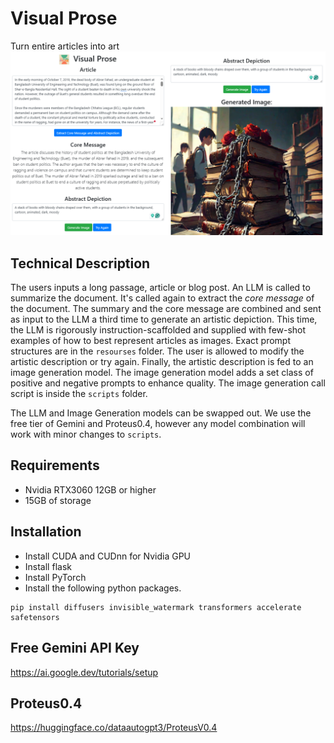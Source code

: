 # Visual Prose
Turn entire articles into art
<br>
<img src="https://github.com/Patchwork53/VisualProse/blob/main/resources/image.png?raw=true" width=650>

## Technical Description
The users inputs a long passage, article or blog post. An LLM is called to summarize the document. It's called again to extract the *core message* of the document. The summary and the core message are combined and sent as input to the LLM a third time to generate an artistic depiction. This time, the LLM is rigorously instruction-scaffolded and supplied with few-shot examples of how to best represent articles as images. Exact prompt structures are in the `resourses` folder. The user is allowed to modify the artistic description or try again. Finally, the artistic description is fed to an image generation model. The image generation model adds a set class of positive and negative prompts to enhance quality. The image generation call script is inside the `scripts` folder.

The LLM and Image Generation models can be swapped out. We use the free tier of Gemini and Proteus0.4, however any model combination will work with minor changes to `scripts`.

## Requirements
- Nvidia RTX3060 12GB or higher
- 15GB of storage

## Installation
- Install CUDA and CUDnn for Nvidia GPU
- Install flask
- Install PyTorch
- Install the following python packages.
```
pip install diffusers invisible_watermark transformers accelerate safetensors
```
## Free Gemini API Key
https://ai.google.dev/tutorials/setup

## Proteus0.4
https://huggingface.co/dataautogpt3/ProteusV0.4
